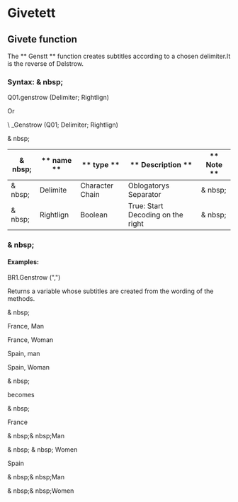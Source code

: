 # Givetett

## Givete function

The ** Genstt ** function creates subtitles according to a chosen delimiter.It is the reverse of Delstrow.

### Syntax: & nbsp;

Q01.genstrow (Delimiter; Rightlign)

Or

\ _Genstrow (Q01; Delimiter; Rightlign)

& nbsp;

| & nbsp; | ** name ** | ** type ** | ** Description ** | ** Note ** |
| --- | --- | --- | --- | --- |
| & nbsp; | Delimite | Character Chain | Oblogatorys Separator | & nbsp; |
| & nbsp; | Rightlign | Boolean | True: Start Decoding on the right | & nbsp; |

### & nbsp;

#### Examples:

BR1.Genstrow (",")

Returns a variable whose subtitles are created from the wording of the methods.

& nbsp;

France, Man

France, Woman

Spain, man

Spain, Woman

& nbsp;

becomes

& nbsp;

France

& nbsp;& nbsp;Man

& nbsp; & nbsp; Women

Spain

& nbsp;& nbsp;Man

& nbsp;& nbsp;Women